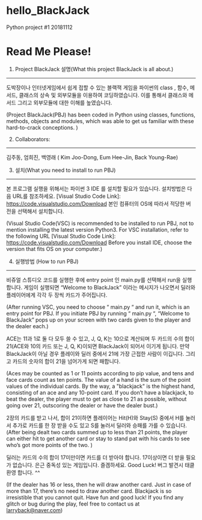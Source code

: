 # hello_BlackJack
Python project #1 20181112

Read Me Please!
========================================================


1.	Project BlackJack 설명(What this project BlackJack  is all about.)
--------------------------------------------------------------------------------


도박장이나 인터넷게임에서 쉽게 접할 수 있는 블랙잭 게임을 파이썬의 class , 함수, 메서드, 클래스의 상속 및 외부모듈을 이용하여 코딩하였습니다. 이를 통해서  클래스와 메서드 그리고 외부모듈에 대한 이해를 높였습니다.
 
(Project BlackJack(PBJ) has been coded in Python using classes, functions, methods, objects and modules, which was able to get us familiar with these hard-to-crack conceptions. )


2.	Collaborators:
   ----------------------------------------------------------------------------------------
김주동, 엄희진, 백영래 ( Kim Joo-Dong, Eum Hee-Jin, Back Young-Rae)


3.	설치(What you need to install to run PBJ)
--------------------------------------------------------------------------------------


본 프로그램 실행을 위해서는 파이썬 3  IDE 를 설치할 필요가 있습니다.
설치방법은 다음 URL를 참조하세요. [Visual Studio Code Link]: https://code.visualstudio.com/Download
본인 컴퓨터의 OS에 따라서 적당한 버전을 선택해서 설치합니다. 


(Visual Studio Code(VSC) is recommended to be installed to run PBJ, not to mention installing the latest version Python3. For VSC installation, refer to the following URL [Visual Studio Code Link]: https://code.visualstudio.com/Download
Before you install IDE, choose the version that fits OS on your computer.)


4.	실행방법 (How to run PBJ)
--------------------------------------------------------------------------------------


비쥬얼 스튜디오 코드를 실행한 후에 entry point 인 main.py를 선택해서 run을  실행합니다.  게임이 실행되면 “Welcome to BlackJack” 이라는 메시지가 나오면서 딜러와 플레이어에게 각각 두 장씩 카드가 주어집니다.


 (After running VSC, you need to choose “ main.py “ and run it, which is an entry point for PBJ. If you initiate PBJ by running “ main.py “, “Welcome to BlackJack” pops up on your screen with two cards given to the player and the dealer each.) 


ACE는 11과 1로 둘 다 모두 쓸 수 있고, J, Q, K는 10으로 계산되며 두 카드의 수의 합이 21(ACE와 10의 카드 또는 J, Q, K)이되면 BlackJack이 되어서 이기게 됩니다. 만약  BlackJack이 아닐 경우 플레이와 딜러 중에서 21에 가장 근접한 사람이 이깁니다. 그리고 카드의 숫자의 합이 21을 넘어가게 되면 패합니다. 


(Aces may be counted as 1 or 11 points according to pip value, and tens and face cards count as ten points. The value of a hand is the sum of the point values of the individual cards. By the way,  a "blackjack" is the highest hand, consisting of an ace and any 10-point card. If you don’t have a blackjack, to beat the dealer, the player must to get as close to 21 as possible, without going over 21, outscoring the dealer or have the dealer bust.)


2장의 카드를 받고 나서, 합이 21이하면 플레이어는 Hit(H)와  Stay(S) 중에서 H를 눌러서 추가로 카드를 한 장 받을 수도 있고 S를 눌러서 딜러와 승패를 가를 수 있습니다. (After being dealt two cards summed up to less than 21 points, the player can either hit to get another card or stay to stand pat with his cards to see who’s got more points of the two. )


딜러는 카드의 수의 합이 17미만이면  카드를 더 받아야 합니다.  17이상이면 더 받을 필요가 없습니다.   은근 중독성 있는 게임입니다.  즐겜하세요.   Good Luck!   버그 발견시 태클 환영 합니다. ^^


(If the dealer has 16 or less, then he will draw another card. Just in case of more than 17, there’s no need to draw another card. Blackjack is so irresistible that you cannot quit. Have fun and good luck! If you find any glitch or bug during the play, feel free to contact us at larryback@naver.com)

